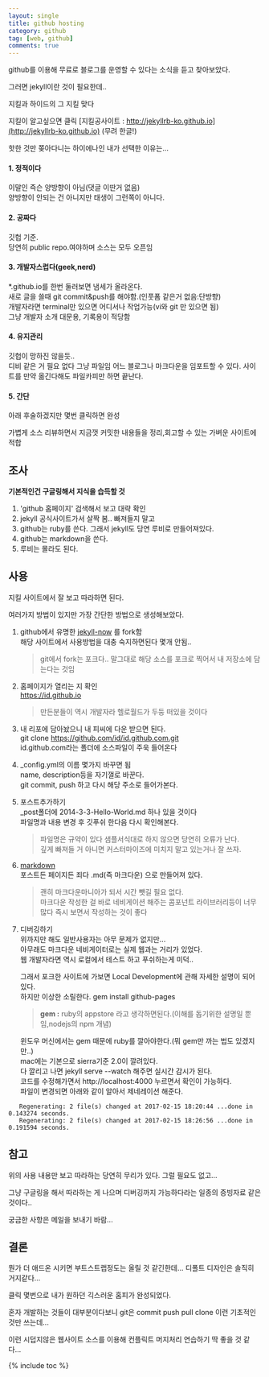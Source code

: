 ```yaml
---
layout: single
title: github hosting
category: github
tag: [web, github]
comments: true
---
```


github를 이용해 무료로 블로그를 운영할 수 있다는 소식을 듣고 찾아보았다.

그러면 jekyll이란 것이 필요한데..

지킬과 하이드의 그 지킬 맞다

지킬이 알고싶으면 클릭 [지킬공사이트 : http://jekyllrb-ko.github.io](http://jekyllrb-ko.github.io) (무려 한글!)

핫한 것만 쫒아다니는 하이에나인 내가 선택한 이유는...

#### 1. 정적이다
이말인 즉슨 양방향이 아님(댓글 이딴거 없음)     
양방향이 안되는 건 아니지만 태생이 그런쪽이 아니다.
 
#### 2. 공짜다
깃헙 기준.    
당연히 public repo.여야하며 소스는 모두 오픈임
    
#### 3. 개발자스럽다(geek,nerd)
*.github.io를 한번 둘러보면 냄세가 올라온다.    
새로 글을 쓸때 git commit&push를 해야함.(인풋폼 같은거 없음:단방향)    
개발자라면 terminal만 있으면 어디서나 작업가능(vi와 git 만 있으면 됨)    
그냥 개발자 소개 대문용, 기록용이 적당함
    
#### 4. 유지관리
깃헙이 망하진 않을듯..    
디비 같은 거 필요 없다 그냥 파일임
어느 블로그나 마크다운을 임포트할 수 있다.
사이트를 만약 옮긴다해도 파일카피만 하면 끝난다.

#### 5. 간단
아래 후술하겠지만 몇번 클릭하면 완성

가볍게 소스 리뷰하면서 지금껏 커밋한 내용들을 정리,회고할 수 있는 가벼운 사이트에 적합
    
## 조사

**기본적인건 구글링해서 지식을 습득할 것**
    
1. 'github 홈페이지' 검색해서 보고 대략 확인
2. jekyll 공식사이트가서 살짝 봄.. 빠져들지 말고
3. github는 ruby를 쓴다. 그래서 jekyll도 당연 루비로 만들어져있다.
4. github는 markdown을 쓴다. 
5. 루비는 몰라도 된다.

## 사용

지킬 사이트에서 잘 보고 따라하면 된다.

여러가지 방법이 있지만 가장 간단한 방법으로 생성해보았다.

1. github에서 유명한 [jekyll-now](https://github.com/barryclark/jekyll-now) 를 fork함       
    해당 사이트에서 사용방법을 대충 숙지하면된다 몇개 안됨..
    
    > git에서 fork는 포크다.. 말그대로 해당 소스를 포크로 찍어서 내 저장소에 담는다는 것임

2. 홈페이지가 열리는 지 확인   
    https://id.github.io
    
    > 만든분들이 역시 개발자라 헬로월드가 두둥 떠있을 것이다

3. 내 리포에 담아놨으니 내 피씨에 다운 받으면 된다.   
    git clone https://github.com/id/id.github.com.git   
    id.github.com라는 폴더에 소스파일이 주욱 들어온다
    
4. _config.yml의 이름 몇가지 바꾸면 됨   
    name, description등을 자기껄로 바꾼다.    
    git commit, push 하고 다시 해당 주소로 들어가본다.     
    
5. 포스트추가하기   
    _post폴더에 2014-3-3-Hello-World.md 하나 있을 것이다    
    파일명과 내용 변경 후 깃푸쉬 한다음 다시 확인해본다.   
    
    > 파일명은 규약이 있다 샘플서식대로 하지 않으면 당연히 오류가 난다.   
    깊게 빠져들 거 아니면 커스터마이즈에 미치지 말고 있는거나 잘 쓰자.    
    
6. [markdown](https://fkkmemi.github.io/markdown/)   
    포스트든 페이지든 죄다 .md(즉 마크다운) 으로 만들어져 있다.       
    
    > 괜히 마크다운마니아가 되서 시간 뺏길 필요 없다.    
    마크다운 작성한 걸 바로 네비게이션 해주는 콤포넌트 라이브러리등이 너무 많다 즉시 보면서 작성하는 것이 좋다
    
7. 디버깅하기   
    위까지만 해도 일반사용자는 아무 문제가 없지만...   
    아무래도 마크다운 네비게이터로는 실제 웹과는 거리가 있었다.   
    웹 개발자라면 역시 로컬에서 테스트 하고 푸쉬하는게 미덕..  
    
    그래서 포크한 사이트에 가보면 Local Development에 관해 자세한 설명이 되어있다.   
    하지만 이상한 소릴한다. gem install github-pages  
    
    > **gem :** ruby의 appstore 라고 생각하면된다.(이해를 돕기위한 설명일 뿐임,nodejs의 npm 개념)   
    
    윈도우 머신에서는 gem 때문에 ruby를 깔아야한다.(뭐 gem만 까는 법도 있겠지만..)      
    mac에는 기본으로 sierra기준 2.0이 깔려있다.   
    다 깔리고 나면 jekyll serve --watch 해주면 실시간 감시가 된다.    
    코드를 수정해가면서 http://localhost:4000 누르면서 확인이 가능하다.  
    파일이 변경되면 아래와 같이 알아서 제네레이션 해준다.
        
```text
   Regenerating: 2 file(s) changed at 2017-02-15 18:20:44 ...done in 0.143274 seconds.   
   Regenerating: 2 file(s) changed at 2017-02-15 18:26:56 ...done in 0.191594 seconds.
```    

    
## 참고

위의 사용 내용만 보고 따라하는 당연히 무리가 있다. 그럴 필요도 없고...   

그냥 구글링을 해서 따라하는 게 나으며 디버깅까지 가능하다라는 일종의 증빙자료 같은 것이다..
   
궁금한 사항은 메일을 보내기 바람...

## 결론

뭔가 더 애드온 시키면 부트스트랩정도는 올릴 것 같긴한데... 디폴트 디자인은 솔직히 거지같다...   

클릭 몇번으로 내가 원하던 긱스러운 홈피가 완성되었다.
        
혼자 개발하는 것들이 대부분이다보니 git은 commit push pull clone 이런 기초적인 것만 쓰는데...
      
이런 시덥지않은 웹사이트 소스를 이용해 컨플릭트 머지처리 연습하기 딱 좋을 것 같다...   
    
{% include toc %}

    

    
    
    
    
    



